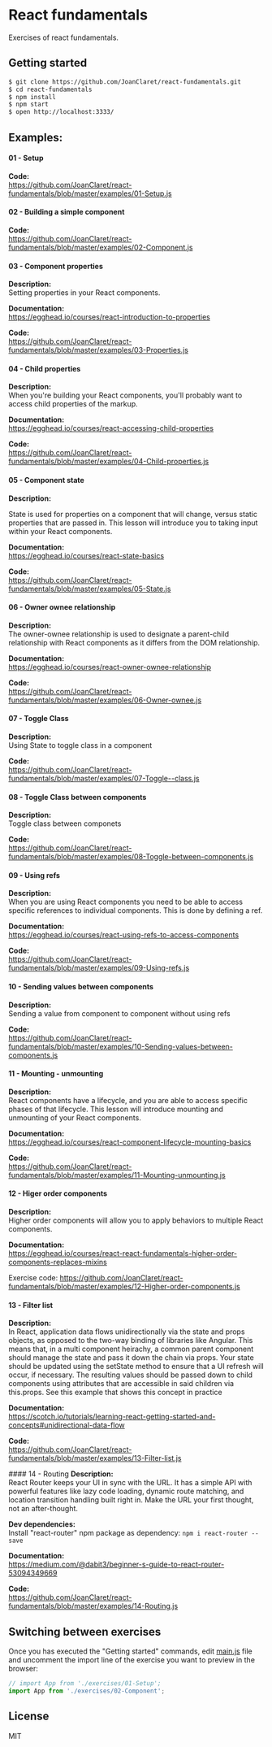 # React fundamentals
Exercises of react fundamentals.

## Getting started

```bash
$ git clone https://github.com/JoanClaret/react-fundamentals.git
$ cd react-fundamentals
$ npm install
$ npm start
$ open http://localhost:3333/
```

## Examples:

#### 01 - Setup
**Code:**<br />
https://github.com/JoanClaret/react-fundamentals/blob/master/examples/01-Setup.js

#### 02 - Building a simple component
**Code:**<br />
https://github.com/JoanClaret/react-fundamentals/blob/master/examples/02-Component.js


#### 03 - Component properties
**Description:**<br />
Setting properties in your React components.

**Documentation:**<br />
https://egghead.io/courses/react-introduction-to-properties

**Code:**<br />
https://github.com/JoanClaret/react-fundamentals/blob/master/examples/03-Properties.js


#### 04 - Child properties
**Description:**<br />
When you're building your React components, you'll probably want to access child properties of the markup.

**Documentation:**<br />
https://egghead.io/courses/react-accessing-child-properties

**Code:**<br />
https://github.com/JoanClaret/react-fundamentals/blob/master/examples/04-Child-properties.js


#### 05 - Component state
**Description:**<br />

State is used for properties on a component that will change, versus static properties that are passed in. This lesson will introduce you to taking input within your React components.

**Documentation:**<br />
https://egghead.io/courses/react-state-basics

**Code:**<br />
https://github.com/JoanClaret/react-fundamentals/blob/master/examples/05-State.js

#### 06 - Owner ownee relationship
**Description:**<br />
The owner-ownee relationship is used to designate a parent-child relationship with React components as it differs from the DOM relationship.

**Documentation:**<br />
https://egghead.io/courses/react-owner-ownee-relationship

**Code:**<br />
https://github.com/JoanClaret/react-fundamentals/blob/master/examples/06-Owner-ownee.js

#### 07 - Toggle Class
**Description:**<br />
Using State to toggle class in a component

**Code:**<br />
https://github.com/JoanClaret/react-fundamentals/blob/master/examples/07-Toggle--class.js

#### 08 - Toggle Class between components
**Description:**<br />
Toggle class between componets

**Code:**<br />
https://github.com/JoanClaret/react-fundamentals/blob/master/examples/08-Toggle-between-components.js

#### 09 - Using refs
**Description:**<br />
When you are using React components you need to be able to access specific references to individual components. This is done by defining a ref.

**Documentation:**<br />
https://egghead.io/courses/react-using-refs-to-access-components

**Code:**<br />
https://github.com/JoanClaret/react-fundamentals/blob/master/examples/09-Using-refs.js

#### 10 - Sending values between components
**Description:**<br />
Sending a value from component to component without using refs

**Code:**<br />
https://github.com/JoanClaret/react-fundamentals/blob/master/examples/10-Sending-values-between-components.js

#### 11 - Mounting - unmounting
**Description:**<br />
React components have a lifecycle, and you are able to access specific phases of that lifecycle. This lesson will introduce mounting and unmounting of your React components.

**Documentation:**<br />
https://egghead.io/courses/react-component-lifecycle-mounting-basics

**Code:**<br />
https://github.com/JoanClaret/react-fundamentals/blob/master/examples/11-Mounting-unmounting.js

#### 12 - Higer order components
**Description:**<br />
Higher order components will allow you to apply behaviors to multiple React components.

**Documentation:**<br />
https://egghead.io/courses/react-react-fundamentals-higher-order-components-replaces-mixins

Exercise code:
https://github.com/JoanClaret/react-fundamentals/blob/master/examples/12-Higher-order-components.js

#### 13 - Filter list
**Description:**<br />
In React, application data flows unidirectionally via the state and props objects, as opposed to the two-way binding of libraries like Angular. This means that, in a multi component heirachy, a common parent component should manage the state and pass it down the chain via props.
Your state should be updated using the setState method to ensure that a UI refresh will occur, if necessary. The resulting values should be passed down to child components using attributes that are accessible in said children via this.props. See this example that shows this concept in practice

**Documentation:**<br />
https://scotch.io/tutorials/learning-react-getting-started-and-concepts#unidirectional-data-flow

**Code:**<br />
https://github.com/JoanClaret/react-fundamentals/blob/master/examples/13-Filter-list.js

#### 14 - Routing
**Description:**<br />
React Router keeps your UI in sync with the URL. It has a simple API with powerful features like lazy code loading, dynamic route matching, and location transition handling built right in. Make the URL your first thought, not an after-thought.

**Dev dependencies:**<br />
Install "react-router" npm package as dependency: `npm i react-router --save`

**Documentation:**<br />
https://medium.com/@dabit3/beginner-s-guide-to-react-router-53094349669

**Code:**<br />
https://github.com/JoanClaret/react-fundamentals/blob/master/examples/14-Routing.js



## Switching between exercises
Once you has executed the "Getting started" commands, edit [main.js](https://github.com/JoanClaret/react-fundamentals/blob/master/main.js) file and uncomment the import line of the exercise you want to preview in the browser:

```javascript
// import App from './exercises/01-Setup';
import App from './exercises/02-Component';
```
## License
MIT
